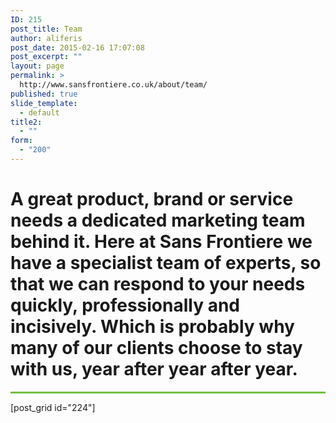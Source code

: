 ```yaml
---
ID: 215
post_title: Team
author: aliferis
post_date: 2015-02-16 17:07:08
post_excerpt: ""
layout: page
permalink: >
  http://www.sansfrontiere.co.uk/about/team/
published: true
slide_template:
  - default
title2:
  - ""
form:
  - "200"
---
```

<h1 class="lighter">A great product, brand or service needs a dedicated marketing team behind it. Here at Sans Frontiere we have a specialist team of experts, so that we can respond to your needs quickly, professionally and incisively. Which is probably why many of our clients choose to stay with us, year after year after year.</h1>

<hr style="height: 3px; border: none; color: #75c044; background-color: #75c044;" />

[post_grid id="224"]